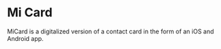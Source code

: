 
# Mi Card
MiCard is a digitalized version of a contact card in the form of an iOS and Android app. 
